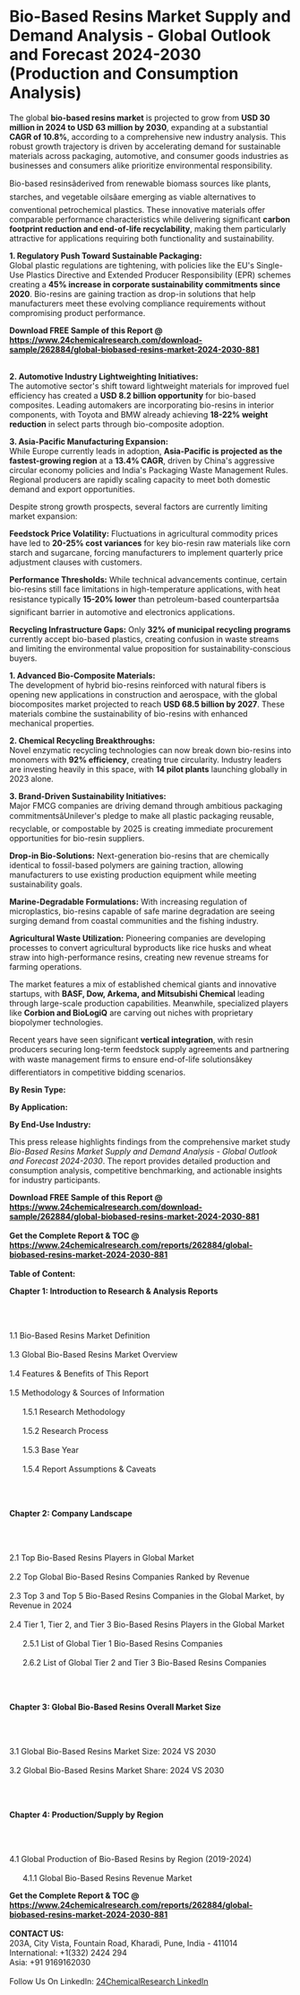 <h1>Bio-Based Resins Market Supply and Demand Analysis - Global Outlook and Forecast 2024-2030 (Production and Consumption Analysis)</h1><p>The global <strong>bio-based resins market</strong> is projected to grow from <strong>USD 30 million in 2024 to USD 63 million by 2030</strong>, expanding at a substantial <strong>CAGR of 10.8%</strong>, according to a comprehensive new industry analysis. This robust growth trajectory is driven by accelerating demand for sustainable materials across packaging, automotive, and consumer goods industries as businesses and consumers alike prioritize environmental responsibility.</p><p>Bio-based resinsâderived from renewable biomass sources like plants, starches, and vegetable oilsâare emerging as viable alternatives to conventional petrochemical plastics. These innovative materials offer comparable performance characteristics while delivering significant <strong>carbon footprint reduction and end-of-life recyclability</strong>, making them particularly attractive for applications requiring both functionality and sustainability.</p><p><strong>1. Regulatory Push Toward Sustainable Packaging:</strong><br>
Global plastic regulations are tightening, with policies like the EU's Single-Use Plastics Directive and Extended Producer Responsibility (EPR) schemes creating a <strong>45% increase in corporate sustainability commitments since 2020</strong>. Bio-resins are gaining traction as drop-in solutions that help manufacturers meet these evolving compliance requirements without compromising product performance.</p><div><b>Download FREE Sample of this Report @ 
            <a href="https://www.24chemicalresearch.com/download-sample/262884/global-biobased-resins-market-2024-2030-881">
            https://www.24chemicalresearch.com/download-sample/262884/global-biobased-resins-market-2024-2030-881</a></b></div><br><p><strong>2. Automotive Industry Lightweighting Initiatives:</strong><br>
The automotive sector's shift toward lightweight materials for improved fuel efficiency has created a <strong>USD 8.2 billion opportunity</strong> for bio-based composites. Leading automakers are incorporating bio-resins in interior components, with Toyota and BMW already achieving <strong>18-22% weight reduction</strong> in select parts through bio-composite adoption.</p><p><strong>3. Asia-Pacific Manufacturing Expansion:</strong><br>
While Europe currently leads in adoption, <strong>Asia-Pacific is projected as the fastest-growing region</strong> at a <strong>13.4% CAGR</strong>, driven by China's aggressive circular economy policies and India's Packaging Waste Management Rules. Regional producers are rapidly scaling capacity to meet both domestic demand and export opportunities.</p><p>Despite strong growth prospects, several factors are currently limiting market expansion:</p><p><strong>Feedstock Price Volatility:</strong> Fluctuations in agricultural commodity prices have led to <strong>20-25% cost variances</strong> for key bio-resin raw materials like corn starch and sugarcane, forcing manufacturers to implement quarterly price adjustment clauses with customers.</p><p><strong>Performance Thresholds:</strong> While technical advancements continue, certain bio-resins still face limitations in high-temperature applications, with heat resistance typically <strong>15-20% lower</strong> than petroleum-based counterpartsâa significant barrier in automotive and electronics applications.</p><p><strong>Recycling Infrastructure Gaps:</strong> Only <strong>32% of municipal recycling programs</strong> currently accept bio-based plastics, creating confusion in waste streams and limiting the environmental value proposition for sustainability-conscious buyers.</p><p><strong>1. Advanced Bio-Composite Materials:</strong><br>
The development of hybrid bio-resins reinforced with natural fibers is opening new applications in construction and aerospace, with the global biocomposites market projected to reach <strong>USD 68.5 billion by 2027</strong>. These materials combine the sustainability of bio-resins with enhanced mechanical properties.</p><p><strong>2. Chemical Recycling Breakthroughs:</strong><br>
Novel enzymatic recycling technologies can now break down bio-resins into monomers with <strong>92% efficiency</strong>, creating true circularity. Industry leaders are investing heavily in this space, with <strong>14 pilot plants</strong> launching globally in 2023 alone.</p><p><strong>3. Brand-Driven Sustainability Initiatives:</strong><br>
Major FMCG companies are driving demand through ambitious packaging commitmentsâUnilever's pledge to make all plastic packaging reusable, recyclable, or compostable by 2025 is creating immediate procurement opportunities for bio-resin suppliers.</p><p><strong>Drop-in Bio-Solutions:</strong> Next-generation bio-resins that are chemically identical to fossil-based polymers are gaining traction, allowing manufacturers to use existing production equipment while meeting sustainability goals.</p><p><strong>Marine-Degradable Formulations:</strong> With increasing regulation of microplastics, bio-resins capable of safe marine degradation are seeing surging demand from coastal communities and the fishing industry.</p><p><strong>Agricultural Waste Utilization:</strong> Pioneering companies are developing processes to convert agricultural byproducts like rice husks and wheat straw into high-performance resins, creating new revenue streams for farming operations.</p><p>The market features a mix of established chemical giants and innovative startups, with <strong>BASF, Dow, Arkema, and Mitsubishi Chemical</strong> leading through large-scale production capabilities. Meanwhile, specialized players like <strong>Corbion and BioLogiQ</strong> are carving out niches with proprietary biopolymer technologies.</p><p>Recent years have seen significant <strong>vertical integration</strong>, with resin producers securing long-term feedstock supply agreements and partnering with waste management firms to ensure end-of-life solutionsâkey differentiators in competitive bidding scenarios.</p><p><strong>By Resin Type:</strong></p><p><strong>By Application:</strong></p><p><strong>By End-Use Industry:</strong></p><p>This press release highlights findings from the comprehensive market study <em>Bio-Based Resins Market Supply and Demand Analysis - Global Outlook and Forecast 2024-2030</em>. The report provides detailed production and consumption analysis, competitive benchmarking, and actionable insights for industry participants.</p><div><b>Download FREE Sample of this Report @ 
            <a href="https://www.24chemicalresearch.com/download-sample/262884/global-biobased-resins-market-2024-2030-881">
            https://www.24chemicalresearch.com/download-sample/262884/global-biobased-resins-market-2024-2030-881</a></b></div><br><div><b>Get the Complete Report & TOC @ 
            <a href="https://www.24chemicalresearch.com/reports/262884/global-biobased-resins-market-2024-2030-881">
            https://www.24chemicalresearch.com/reports/262884/global-biobased-resins-market-2024-2030-881</a></b></div><br>
            <b>Table of Content:</b><p><p><strong>Chapter 1: Introduction to Research &amp; Analysis Reports</strong></p><br />
<br />
<p>1.1 Bio-Based Resins Market Definition<br /><br />
1.3 Global Bio-Based Resins Market Overview<br /><br />
1.4 Features &amp; Benefits of This Report<br /><br />
1.5 Methodology &amp; Sources of Information<br /><br />
&nbsp;&nbsp;&nbsp;&nbsp;&nbsp; 1.5.1 Research Methodology<br /><br />
&nbsp;&nbsp;&nbsp;&nbsp;&nbsp; 1.5.2 Research Process<br /><br />
&nbsp;&nbsp;&nbsp;&nbsp;&nbsp; 1.5.3 Base Year<br /><br />
&nbsp;&nbsp;&nbsp;&nbsp;&nbsp; 1.5.4 Report Assumptions &amp; Caveats</p><br />
<br />
<p><strong>Chapter 2: Company Landscape</strong></p><br />
<br />
<p>2.1 Top Bio-Based Resins Players in Global Market<br /><br />
2.2 Top Global Bio-Based Resins Companies Ranked by Revenue<br /><br />
2.3 Top 3 and Top 5 Bio-Based Resins Companies in the Global Market, by Revenue in 2024<br /><br />
2.4 Tier 1, Tier 2, and Tier 3 Bio-Based Resins Players in the Global Market<br /><br />
&nbsp;&nbsp;&nbsp;&nbsp;&nbsp; 2.5.1 List of Global Tier 1 Bio-Based Resins Companies<br /><br />
&nbsp;&nbsp;&nbsp;&nbsp;&nbsp; 2.6.2 List of Global Tier 2 and Tier 3 Bio-Based Resins Companies</p><br />
<br />
<p><strong>Chapter 3: Global Bio-Based Resins Overall Market Size</strong></p><br />
<br />
<p>3.1 Global Bio-Based Resins Market Size: 2024 VS 2030<br /><br />
3.2 Global Bio-Based Resins Market Share: 2024 VS 2030</p><br />
<br />
<p><strong>Chapter 4: Production/Supply by Region</strong></p><br />
<br />
<p>4.1 Global Production of Bio-Based Resins by Region (2019-2024)<br /><br />
&nbsp;&nbsp;&nbsp;&nbsp;&nbsp; 4.1.1 Global Bio-Based Resins Revenue Market </p><div><b>Get the Complete Report & TOC @ 
            <a href="https://www.24chemicalresearch.com/reports/262884/global-biobased-resins-market-2024-2030-881">
            https://www.24chemicalresearch.com/reports/262884/global-biobased-resins-market-2024-2030-881</a></b></div><br><b>CONTACT US:</b><br>
            203A, City Vista, Fountain Road, Kharadi, Pune, India - 411014<br>
            International: +1(332) 2424 294<br>
            Asia: +91 9169162030 <br><br>
            Follow Us On LinkedIn: <a href="https://www.linkedin.com/company/24chemicalresearch/">24ChemicalResearch LinkedIn</a>